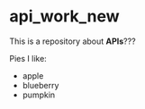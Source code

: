 # api_work_new

This is a repository about **APIs**??? 

 Pies I like:

- apple
- blueberry 
- pumpkin